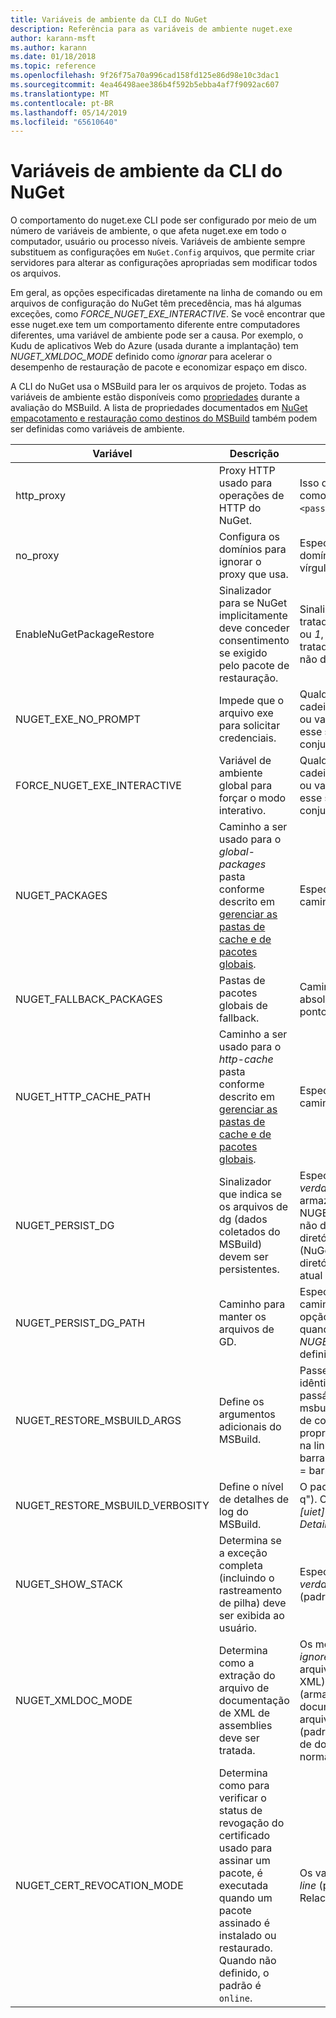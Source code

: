 ```yaml
---
title: Variáveis de ambiente da CLI do NuGet
description: Referência para as variáveis de ambiente nuget.exe
author: karann-msft
ms.author: karann
ms.date: 01/18/2018
ms.topic: reference
ms.openlocfilehash: 9f26f75a70a996cad158fd125e86d98e10c3dac1
ms.sourcegitcommit: 4ea46498aee386b4f592b5ebba4af7f9092ac607
ms.translationtype: MT
ms.contentlocale: pt-BR
ms.lasthandoff: 05/14/2019
ms.locfileid: "65610640"
---
```

# <a name="nuget-cli-environment-variables"></a>Variáveis de ambiente da CLI do NuGet

O comportamento do nuget.exe CLI pode ser configurado por meio de um número de variáveis de ambiente, o que afeta nuget.exe em todo o computador, usuário ou processo níveis. Variáveis de ambiente sempre substituem as configurações em `NuGet.Config` arquivos, que permite criar servidores para alterar as configurações apropriadas sem modificar todos os arquivos.

Em geral, as opções especificadas diretamente na linha de comando ou em arquivos de configuração do NuGet têm precedência, mas há algumas exceções, como *FORCE_NUGET_EXE_INTERACTIVE*. Se você encontrar que esse nuget.exe tem um comportamento diferente entre computadores diferentes, uma variável de ambiente pode ser a causa. Por exemplo, o Kudu de aplicativos Web do Azure (usada durante a implantação) tem *NUGET_XMLDOC_MODE* definido como *ignorar* para acelerar o desempenho de restauração de pacote e economizar espaço em disco.

A CLI do NuGet usa o MSBuild para ler os arquivos de projeto. Todas as variáveis de ambiente estão disponíveis como [propriedades](/visualstudio/msbuild/msbuild-command-line-reference) durante a avaliação do MSBuild.
A lista de propriedades documentados em [NuGet empacotamento e restauração como destinos do MSBuild](../reference/msbuild-targets.md#restore-properties) também podem ser definidas como variáveis de ambiente.

| Variável | Descrição | Comentários |
| --- | --- | --- |
| http_proxy | Proxy HTTP usado para operações de HTTP do NuGet. | Isso deve ser especificado como `http://<username>:<password>@proxy.com`. |
| no_proxy | Configura os domínios para ignorar o proxy que usa. | Especificado como domínios separados por vírgula (,). |
| EnableNuGetPackageRestore | Sinalizador para se NuGet implicitamente deve conceder consentimento se exigido pelo pacote de restauração. | Sinalizador especificado é tratado como *verdadeira* ou *1*, qualquer outro valor tratado como sinalizador não definido. |
| NUGET_EXE_NO_PROMPT | Impede que o arquivo exe para solicitar credenciais. | Qualquer valor exceto a cadeia de caracteres nula ou vazia será tratada como esse sinalizador conjunto/verdadeiro. |
| FORCE_NUGET_EXE_INTERACTIVE | Variável de ambiente global para forçar o modo interativo. | Qualquer valor exceto a cadeia de caracteres nula ou vazia será tratada como esse sinalizador conjunto/verdadeiro. |
| NUGET_PACKAGES | Caminho a ser usado para o *global-packages* pasta conforme descrito em [gerenciar as pastas de cache e de pacotes globais](../consume-packages/managing-the-global-packages-and-cache-folders.md). | Especificado como o caminho absoluto. |
| NUGET_FALLBACK_PACKAGES | Pastas de pacotes globais de fallback. | Caminhos de pasta absoluto separados por ponto e vírgula (;). |
| NUGET_HTTP_CACHE_PATH | Caminho a ser usado para o *http-cache* pasta conforme descrito em [gerenciar as pastas de cache e de pacotes globais](../consume-packages/managing-the-global-packages-and-cache-folders.md). | Especificado como o caminho absoluto. |
| NUGET_PERSIST_DG | Sinalizador que indica se os arquivos de dg (dados coletados do MSBuild) devem ser persistentes. | Especificado como *verdadeira* ou *falso* será armazenado (padrão), se NUGET_PERSIST_DG_PATH não definida para o diretório temporário (NuGetScratch pasta no diretório temporário do atual ambiente). |
| NUGET_PERSIST_DG_PATH | Caminho para manter os arquivos de GD. | Especificado como o caminho absoluto, essa opção é usada apenas quando *NUGET_PERSIST_DG* é definido como true. |
| NUGET_RESTORE_MSBUILD_ARGS | Define os argumentos adicionais do MSBuild. | Passe argumentos idênticos como você faria passá-los para msbuild.exe. Um exemplo de como definir uma propriedade de projeto Foo na linha de comando à barra de valor seria /p:Foo = barra |
| NUGET_RESTORE_MSBUILD_VERBOSITY | Define o nível de detalhes de log do MSBuild. | O padrão é *silencioso* ("/ v: q"). Os valores possíveis *q [uiet]*, *Minimal*, *n [ormal]*, *Detailed*, e *diag [nostic]*. |
| NUGET_SHOW_STACK | Determina se a exceção completa (incluindo o rastreamento de pilha) deve ser exibida ao usuário. | Especificado como *verdadeira* ou *falso* (padrão). |
| NUGET_XMLDOC_MODE | Determina como a extração do arquivo de documentação de XML de assemblies deve ser tratada. | Os modos suportados são *ignore* (não extraia os arquivos de documentação XML), *compactar* (armazenar arquivos de documento XML como um arquivo zip) ou *none* (padrão, trate os arquivos de documento XML como normal arquivos). |
| NUGET_CERT_REVOCATION_MODE | Determina como para verificar o status de revogação do certificado usado para assinar um pacote, é executada quando um pacote assinado é instalado ou restaurado. Quando não definido, o padrão é `online`.| Os valores possíveis *on-line* (padrão), *offline*.  Relacionado ao [NU3028](../reference/errors-and-warnings/NU3028.md) |

